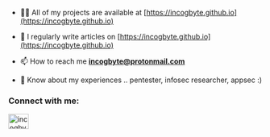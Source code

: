 
- 👨‍💻 All of my projects are available at [https://incogbyte.github.io](https://incogbyte.github.io)

- 📝 I regularly write articles on [https://incogbyte.github.io](https://incogbyte.github.io)

- 📫 How to reach me **incogbyte@protonmail.com**

- 📄 Know about my experiences .. pentester, infosec researcher, appsec :)

<h3 align="left">Connect with me:</h3>
<p align="left">
<a href="https://twitter.com/incogbyte" target="blank"><img align="center" src="https://raw.githubusercontent.com/rahuldkjain/github-profile-readme-generator/master/src/images/icons/Social/twitter.svg" alt="incogbyte" height="30" width="40" /></a>
</p>

